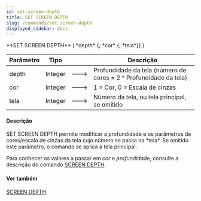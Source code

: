 ```yaml
---
id: set-screen-depth
title: SET SCREEN DEPTH
slug: /commands/set-screen-depth
displayed_sidebar: docs
---
```


<!--REF #_command_.SET SCREEN DEPTH.Syntax-->**SET SCREEN DEPTH** ( *depth* {; *cor* {; *tela*}} )<!-- END REF-->
<!--REF #_command_.SET SCREEN DEPTH.Params-->
| Parâmetro | Tipo |  | Descrição |
| --- | --- | --- | --- |
| depth | Integer | &#x1F852; | Profundidade da tela (número de cores = 2 ^ Profundidade da tela) |
| cor | Integer | &#x1F852; | 1 = Cor, 0 = Escala de cinzas |
| tela | Integer | &#x1F852; | Número da tela, ou tela principal, se omitido |

<!-- END REF-->

#### Descrição 

<!--REF #_command_.SET SCREEN DEPTH.Summary-->SET SCREEN DEPTH permite modificar a profundidade e os parâmetros de cores/escala de cinzas da tela cujo número se passa na *tela*.<!-- END REF--> Se omitido este parâmetro, o comando se aplica à tela principal. 

Para conhecer os valores a passar em *cor* e *profundidad*e, consulte a descrição do comando [SCREEN DEPTH](screen-depth.md "SCREEN DEPTH").

#### Ver também 

[SCREEN DEPTH](screen-depth.md)  